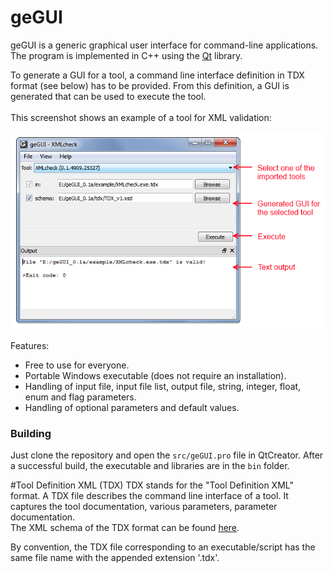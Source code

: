 # geGUI

geGUI is a generic graphical user interface for command-line applications. The program is implemented in C++ using the [Qt](http://qt-project.org/) library.

To generate a GUI for a tool, a command line interface definition in TDX format (see below) has to be provided. From this definition, a GUI is generated that can be used to execute the tool.<br><br>This screenshot shows an example of a tool for XML validation:

![Alt text](/doc/geGUI.png)

Features:

 * Free to use for everyone.
 * Portable Windows executable (does not require an installation).
 * Handling of input file, input file list, output file, string, integer, float, enum and flag parameters.
 * Handling of optional parameters and default values.

### Building
 
Just clone the repository and open the `src/geGUI.pro` file in QtCreator.
After a successful build, the executable and libraries are in the `bin` folder.

#Tool Definition XML (TDX)
TDX stands for the "Tool Definition XML" format. A TDX file describes the command line interface of a tool. It captures the tool documentation, various parameters, parameter documentation.
<br>
The XML schema of the TDX format can be found [here](/src/geGUI/Resources/TDX_v1.xsd).

By convention, the TDX file corresponding to an executable/script has the same file name with the appended extension '.tdx'.
